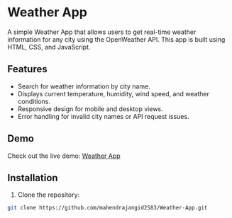 # Weather App

A simple Weather App that allows users to get real-time weather information for any city using the OpenWeather API. This app is built using HTML, CSS, and JavaScript.

## Features

- Search for weather information by city name.
- Displays current temperature, humidity, wind speed, and weather conditions.
- Responsive design for mobile and desktop views.
- Error handling for invalid city names or API request issues.

## Demo

Check out the live demo: [Weather App](https://mahendrajangid2583.github.io/Weather-App/)

## Installation

1. Clone the repository:

```bash
git clone https://github.com/mahendrajangid2583/Weather-App.git
